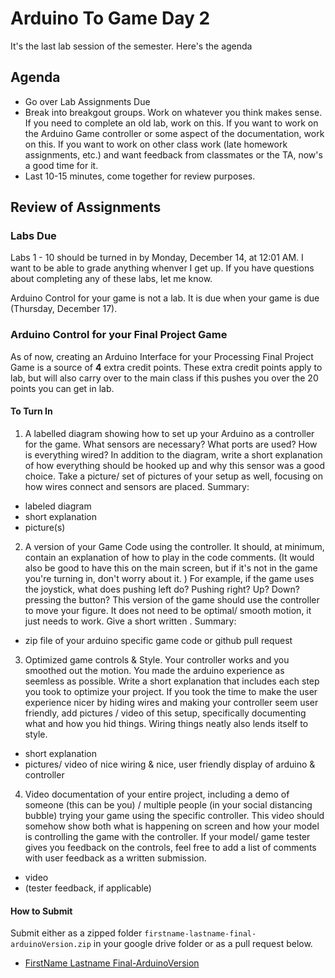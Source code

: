 # Arduino To Game Day 2
It's the last lab session of the semester. Here's the agenda

## Agenda
- Go over Lab Assignments Due
- Break into breakgout groups. Work on whatever you think makes sense. If you need to complete an old lab, work on this. If you want to work on the Arduino Game controller or some aspect of the documentation, work on this. If you want to work on other class work (late homework assignments, etc.) and want feedback from classmates or the TA, now's a good time for it. 
- Last 10-15 minutes, come together for review purposes. 

## Review of Assignments
### Labs Due
Labs 1 - 10 should be turned in by Monday, December 14, at 12:01 AM. I want to be able to grade anything whenver I get up. If you have questions about completing any of these labs, let me know. 

Arduino Control for your game is not a lab. It is due when your game is due (Thursday, December 17). 
### Arduino Control for your Final Project Game
As of now, creating an Arduino Interface for your Processing Final Project Game is a source of **4** extra credit points. These extra credit points apply to lab, but will also carry over to the main class if this pushes you over the 20 points you can get in lab. 


#### To Turn In
1. A labelled diagram showing how to set up your Arduino as a controller for the game. What sensors are necessary? What ports are used? How is everything wired? In addition to the diagram, write a short explanation of how everything should be hooked up and why this sensor was a good choice. Take a picture/ set of pictures of your setup as well, focusing on how wires connect and sensors are placed. Summary:
  - labeled diagram
  - short explanation
  - picture(s)
2. A version of your Game Code using the controller. It should, at minimum, contain an explanation of how to play in the code comments. (It would also be good to have this on the main screen, but if it's not in the game you're turning in, don't worry about it. ) For example, if the game uses the joystick, what does pushing left do? Pushing right? Up? Down? pressing the button? This version of the game should use the controller to move your figure. It does not need to be optimal/ smooth motion, it just needs to work. Give a short written . Summary:
  - zip file of your arduino specific game code or github pull request 
3. Optimized game controls & Style. Your controller works and you smoothed out the motion. You made the arduino experience as seemless as possible. Write a short explanation that includes each step you took to optimize your project. If you took the time to make the user experience nicer by hiding wires and making your controller seem user friendly, add pictures / video of this setup, specifically documenting what and how you hid things. Wiring things neatly also lends itself to style. 
  - short explanation 
  - pictures/ video of nice wiring & nice, user friendly display of arduino & controller
4. Video documentation of your entire project, including a demo of someone (this can be you) / multiple people (in your social distancing bubble) trying your game using the specific controller. This video should somehow show both what is happening on screen and how your model is controlling the game with the controller. If your model/ game tester gives you feedback on the controls, feel free to add a list of comments with user feedback as a written submission. 
  - video
  - (tester feedback, if applicable)
  
  #### How to Submit
  Submit either as a zipped folder `firstname-lastname-final-arduinoVersion.zip` in your google drive folder or as a pull request below. 
  - [FirstName Lastname Final-ArduinoVersion](www.example.com)
